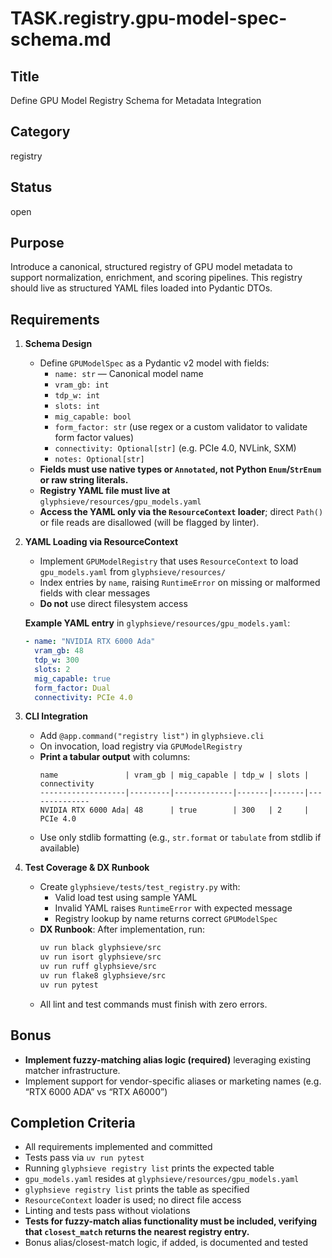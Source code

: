 # TASK.registry.gpu-model-spec-schema.md

## Title
Define GPU Model Registry Schema for Metadata Integration

## Category
registry

## Status
open

## Purpose
Introduce a canonical, structured registry of GPU model metadata to support normalization, enrichment, and scoring pipelines. This registry should live as structured YAML files loaded into Pydantic DTOs.

## Requirements

1. **Schema Design**
   - Define `GPUModelSpec` as a Pydantic v2 model with fields:
     - `name: str` — Canonical model name
     - `vram_gb: int`
     - `tdp_w: int`
     - `slots: int`
     - `mig_capable: bool`
     - `form_factor: str`  (use regex or a custom validator to validate form factor values)
     - `connectivity: Optional[str]` (e.g. PCIe 4.0, NVLink, SXM)
     - `notes: Optional[str]`
   - **Fields must use native types or `Annotated`, not Python `Enum`/`StrEnum` or raw string literals.**
   - **Registry YAML file must live at** `glyphsieve/resources/gpu_models.yaml`
   - **Access the YAML only via the `ResourceContext` loader**; direct `Path()` or file reads are disallowed (will be flagged by linter).

2. **YAML Loading via ResourceContext**
   - Implement `GPUModelRegistry` that uses `ResourceContext` to load `gpu_models.yaml` from `glyphsieve/resources/`
   - Index entries by `name`, raising `RuntimeError` on missing or malformed fields with clear messages
   - **Do not** use direct filesystem access

   **Example YAML entry** in `glyphsieve/resources/gpu_models.yaml`:
   ```yaml
   - name: "NVIDIA RTX 6000 Ada"
     vram_gb: 48
     tdp_w: 300
     slots: 2
     mig_capable: true
     form_factor: Dual
     connectivity: PCIe 4.0
   ```

3. **CLI Integration**
   - Add `@app.command("registry list")` in `glyphsieve.cli`
   - On invocation, load registry via `GPUModelRegistry`
   - **Print a tabular output** with columns:
     ```
     name               | vram_gb | mig_capable | tdp_w | slots | connectivity
     -------------------|---------|-------------|-------|-------|--------------
     NVIDIA RTX 6000 Ada| 48      | true        | 300   | 2     | PCIe 4.0
     ```
   - Use only stdlib formatting (e.g., `str.format` or `tabulate` from stdlib if available)

4. **Test Coverage & DX Runbook**
   - Create `glyphsieve/tests/test_registry.py` with:
     - Valid load test using sample YAML
     - Invalid YAML raises `RuntimeError` with expected message
     - Registry lookup by name returns correct `GPUModelSpec`
   - **DX Runbook**: After implementation, run:
     ```bash
     uv run black glyphsieve/src
     uv run isort glyphsieve/src
     uv run ruff glyphsieve/src
     uv run flake8 glyphsieve/src
     uv run pytest
     ```
   - All lint and test commands must finish with zero errors.

## Bonus
- **Implement fuzzy-matching alias logic (required)** leveraging existing matcher infrastructure.
- Implement support for vendor-specific aliases or marketing names (e.g. “RTX 6000 ADA” vs “RTX A6000”)

## Completion Criteria
- All requirements implemented and committed
- Tests pass via `uv run pytest`
- Running `glyphsieve registry list` prints the expected table
- `gpu_models.yaml` resides at `glyphsieve/resources/gpu_models.yaml`
- `glyphsieve registry list` prints the table as specified
- `ResourceContext` loader is used; no direct file access
- Linting and tests pass without violations
- **Tests for fuzzy-match alias functionality must be included, verifying that `closest_match` returns the nearest registry entry.**
- Bonus alias/closest-match logic, if added, is documented and tested